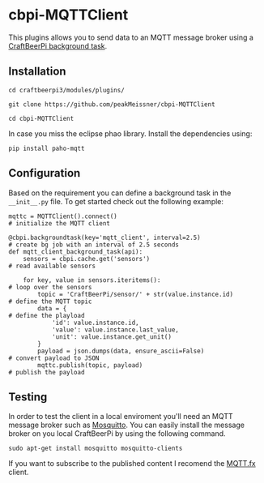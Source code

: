 # cbpi-MQTTClient
This plugins allows you to send data to an MQTT message broker using a [CraftBeerPi background task](https://github.com/Manuel83/craftbeerpi3/wiki/Custom-Background-Task).

## Installation
```
cd craftbeerpi3/modules/plugins/

git clone https://github.com/peakMeissner/cbpi-MQTTClient

cd cbpi-MQTTClient
```
In case you miss the eclipse phao library. Install the dependencies using:
```
pip install paho-mqtt
```

## Configuration
Based on the requirement you can define a background task in the ```__init__.py``` file. To get started check out the following example:
```
mqttc = MQTTClient().connect()                                            # initialize the MQTT client

@cbpi.backgroundtask(key='mqtt_client', interval=2.5)                     # create bg job with an interval of 2.5 seconds 
def mqtt_client_background_task(api):
    sensors = cbpi.cache.get('sensors')                                   # read available sensors

    for key, value in sensors.iteritems():                                # loop over the sensors
        topic = 'CraftBeerPi/sensor/' + str(value.instance.id)            # define the MQTT topic
        data = {                                                          # define the playload
            'id': value.instance.id,
            'value': value.instance.last_value,
            'unit': value.instance.get_unit()
        }
        payload = json.dumps(data, ensure_ascii=False)                    # convert payload to JSON
        mqttc.publish(topic, payload)                                     # publish the payload

```

## Testing
In order to test the client in a local enviroment you'll need an MQTT message broker such as [Mosquitto](https://mosquitto.org/). You can easily install the message broker on you local CraftBeerPi by using the following command. 
```
sudo apt-get install mosquitto mosquitto-clients
```
If you want to subscribe to the published content I recomend the [MQTT.fx](http://www.mqttfx.org/) client.
